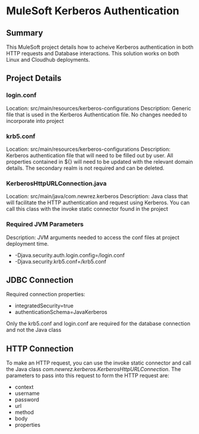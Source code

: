 # MuleSoft Kerberos Authentication

## Summary
This MuleSoft project details how to acheive Kerberos authentication in both HTTP requests and Database interactions. This solution works on both Linux and Cloudhub deployments.

## Project Details

### login.conf
Location: src/main/resources/kerberos-configurations
Description: Generic file that is used in the Kerberos Authentication file. No changes needed to incorporate into project

### krb5.conf
Location: src/main/resources/kerberos-configurations
Description: Kerberos authentication file that will need to be filled out by user. All properties contained in ${} will need to be updated with the relevant domain details. The secondary realm is not required and can be deleted.

### KerberosHttpURLConnection.java
Location: src/main/java/com.newrez.kerberos
Description: Java class that will facilitate the HTTP authentication and request using Kerberos. You can call this class with the invoke static connector found in the project

### Required JVM Parameters
Description: JVM arguments needed to access the conf files at project deployment time. 

- -Djava.security.auth.login.config=<localPath>/login.conf 
- -Djava.security.krb5.conf=<localPath>/krb5.conf

## JDBC Connection
Required connection properties:

- integratedSecurity=true
- authenticationSchema=JavaKerberos

Only the krb5.conf and login.conf are required for the database connection and not the Java class

## HTTP Connection
To make an HTTP request, you can use the invoke static connector and call the Java class *com.newrez.kerberos.KerberosHttpURLConnection*. The parameters to pass into this request to form the HTTP request are:

- context
- username
- password
- url
- method
- body
- properties
